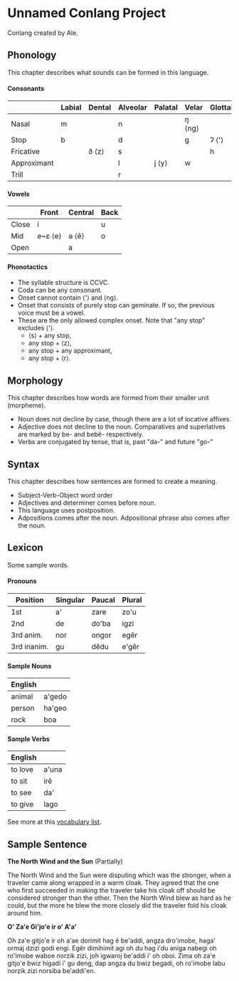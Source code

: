 # Unnamed Conlang Project
Conlang created by Ale.

## Phonology
This chapter describes what sounds can be formed in this language.

#### Consonants

|             | Labial | Dental | Alveolar | Palatal | Velar  | Glottal |
|-------------|--------|--------|----------|---------|--------|---------|
| Nasal       | m      |        | n        |         | ŋ ⟨ng⟩ |         |
| Stop        | b      |        | d        |         | g      | ʔ ⟨'⟩   |
| Fricative   |        | ð ⟨z⟩  | s        |         |        | h       |
| Approximant |        |        | l        | j ⟨y⟩   | w      |         |
| Trill       |        |        | r        |         |        |         |

#### Vowels

|       | Front   | Central | Back |
|-------|---------|---------|------|
| Close | i       |         | u    |
| Mid   | e~ɛ ⟨e⟩ | ə ⟨ê⟩   | o    |
| Open  |         | a       |      |

#### Phonotactics
- The syllable structure is CCVC.
- Coda can be any consonant.
- Onset cannot contain ⟨'⟩ and ⟨ng⟩.
- Onset that consists of purely stop can geminate. If so, the previous voice must be a vowel.
- These are the only allowed complex onset. Note that "any stop" excludes ⟨'⟩.
    - ⟨s⟩ + any stop,
    - any stop + ⟨z⟩,
    - any stop + any approximant,
    - any stop + ⟨r⟩.

## Morphology

This chapter describes how words are formed from their smaller unit (morpheme).
- Noun does not decline by case, though there are a lot of locative affixes.
- Adjective does not decline to the noun. Comparatives and superlatives are marked by be- and bebê- respectively. 
- Verbs are conjugated by tense, that is, past "da-" and future "go-"

## Syntax

This chapter describes how sentences are formed to create a meaning.

- Subject-Verb-Object word order
- Adjectives and determiner comes before noun.
- This language uses postposition.
- Adpositions comes after the noun. Adpositional phrase also comes after the noun.

## Lexicon
Some sample words.

#### Pronouns
| Position    | Singular | Paucal | Plural |
|-------------|----------|--------|--------|
| 1st         | a'       | zare   | zo'u   |
| 2nd         | de       | do'ba  | igzi   |
| 3rd anim.   | nor      | ongor  | egêr   |
| 3rd inanim. | gu       | dêdu   | e'gêr  |


#### Sample Nouns
| English |        |
|---------|--------|
| animal  | a'gedo |
| person  | ha'geo |
| rock    | boa    |

#### Sample Verbs
| English |       |
|---------|-------|
| to love | a'una |
| to sit  | irê   |
| to see  | da'   |
| to give | lago  |

See more at this [vocabulary list](vocabulary.md).

## Sample Sentence

**The North Wind and the Sun** (Partially)

The North Wind and the Sun were disputing which was the stronger, when a traveler came along wrapped in a warm cloak. They agreed that the one who first succeeded in making the traveler take his cloak off should be considered stronger than the other. Then the North Wind blew as hard as he could, but the more he blew the more closely did the traveler fold his cloak around him.

**O' Za'e Gi'jo'e ir o' A'a'**

Oh za'e gitjo'e ir oh a'ae dorimit hag ê be'addi, angza dro'imobe, haga' ormaj dzizi godi engi. Egêr dimihimit agi oh du hag i'du aniga nabegi oh ro'imobe waboe norzik zizi, joh igwaroj be'addi i' oh oboi. Zima oh za'e gitjo'e bwiz higadi i' gu deng, dap angza du bwiz begadi, oh ro'imobe labu norzik zizi norsiba be'addi'en.